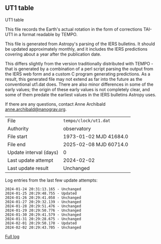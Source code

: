
## UT1 table

UT1 table

This file records the Earth's actual rotation in the form of
corrections TAI-UT1 in a format readable by TEMPO.

This file is generated from Astropy's parsing of the IERS
bulletins. It should be updated approximately monthly, and it
includes the IERS predictions covering about a year after the
publication date.

This differs slightly from the version traditionally distributed
with TEMPO - that is generated by a combination of a perl script
parsing the output from the IERS web form and a custom C program
generating predictions. As a result, this generated file may not
extend as far into the future as the conventional ut1.dat does.
There are also minor differences in some of the early values; the
origin of these early values is not completely clear, and some of
them predate the earliest values in the IERS bulletins Astropy uses.

If there are any questions, contact Anne Archibald
<anne.archibald@nanograv.org>.

|     |     |
|:--- |:--- |
| File | `tempo/clock/ut1.dat` |
| Authority | observatory |
| File start | 1973-01-02 MJD 41684.0 |
| File end | 2025-02-08 MJD 60714.0 |
| Update interval (days) | 0 |
| Last update attempt | 2024-02-02 |
| Last update result | Unchanged |

Log entries from the last few update attempts:
```
2024-01-24 20:31:13.165 - Unchanged
2024-01-25 20:29:48.755 - Updated
2024-01-26 20:29:41.058 - Unchanged
2024-01-27 20:29:32.139 - Unchanged
2024-01-28 20:29:51.476 - Unchanged
2024-01-29 20:29:50.776 - Unchanged
2024-01-30 20:29:41.579 - Unchanged
2024-01-31 20:29:28.675 - Unchanged
2024-02-01 20:29:50.170 - Updated
2024-02-02 20:29:43.705 - Unchanged
```
[Full log](https://raw.githubusercontent.com/ipta/pulsar-clock-corrections/main/log/tempo/clock/ut1.dat.log)
